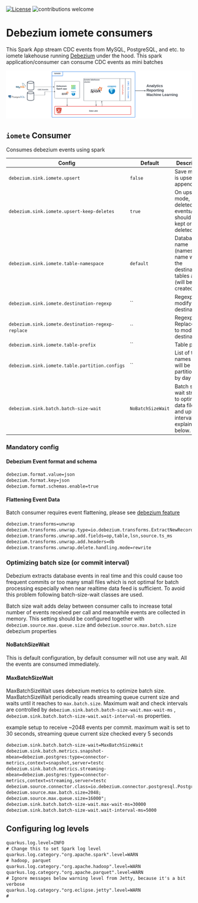 [![License](http://img.shields.io/:license-apache%202.0-brightgreen.svg)](http://www.apache.org/licenses/LICENSE-2.0.html)
![contributions welcome](https://img.shields.io/badge/contributions-welcome-brightgreen.svg?style=flat)

# Debezium iomete consumers

This Spark App stream CDC events from MySQL, PostgreSQL, and etc. to iomete lakehouse running [Debezium](https://debezium.io/documentation/reference/operations/debezium-server.html) under the hood. 
This spark application/consumer can consume CDC events as mini batches

![Debezium iomete spark application](./docs/images/iomete-debezium.svg)


## `iomete` Consumer

Consumes debezium events using spark

| Config                                              | Default              | Description                                                                       |
|-----------------------------------------------------|----------------------|-----------------------------------------------------------------------------------|
| `debezium.sink.iomete.upsert`                       | `false`              | Save mode is upsert or append                                                     |
| `debezium.sink.iomete.upsert-keep-deletes`          | `true`               | On upsert mode, deleted events/rows should be kept or deleted                     |
| `debezium.sink.iomete.table-namespace`              | `default`            | Database name (namespace) name where the destination tables are (will be created) |
| `debezium.sink.iomete.destination-regexp`           | ``                   | Regexp to modify destination                                                      |
| `debezium.sink.iomete.destination-regexp-replace`   | ``                   | Regexp Replace part to modify destination                                         |
| `debezium.sink.iomete.table-prefix`                 | ``                   | Table prefix                                                                      |
| `debezium.sink.iomete.table.partition.configs`      | ``                   | List of table names that will be partitioned by day                               |
| `debezium.sink.batch.batch-size-wait`               | `NoBatchSizeWait`    | Batch size wait strategy to optimize data files and upload interval. explained below. |

### Mandatory config

#### Debezium Event format and schema

```properties
debezium.format.value=json
debezium.format.key=json
debezium.format.schemas.enable=true
```

#### Flattening Event Data

Batch consumer requires event flattening, please
see [debezium feature](https://debezium.io/documentation/reference/configuration/event-flattening.html#_configuration)

```properties
debezium.transforms=unwrap
debezium.transforms.unwrap.type=io.debezium.transforms.ExtractNewRecordState
debezium.transforms.unwrap.add.fields=op,table,lsn,source.ts_ms
debezium.transforms.unwrap.add.headers=db
debezium.transforms.unwrap.delete.handling.mode=rewrite
```

### Optimizing batch size (or commit interval)

Debezium extracts database events in real time and this could cause too frequent commits or too many small files
which is not optimal for batch processing especially when near realtime data feed is sufficient.
To avoid this problem following batch-size-wait classes are used.

Batch size wait adds delay between consumer calls to increase total number of events received per call and meanwhile
events are collected in memory.
This setting should be configured together with `debezium.source.max.queue.size` and `debezium.source.max.batch.size`
debezium properties

#### NoBatchSizeWait

This is default configuration, by default consumer will not use any wait. All the events are consumed immediately.

#### MaxBatchSizeWait

MaxBatchSizeWait uses debezium metrics to optimize batch size.
MaxBatchSizeWait periodically reads streaming queue current size and waits until it reaches to `max.batch.size`.
Maximum wait and check intervals are controlled by `debezium.sink.batch.batch-size-wait.max-wait-ms`
, `debezium.sink.batch.batch-size-wait.wait-interval-ms` properties.

example setup to receive ~2048 events per commit. maximum wait is set to 30 seconds, streaming queue current size
checked every 5 seconds

```properties
debezium.sink.batch.batch-size-wait=MaxBatchSizeWait
debezium.sink.batch.metrics.snapshot-mbean=debezium.postgres:type=connector-metrics,context=snapshot,server=testc
debezium.sink.batch.metrics.streaming-mbean=debezium.postgres:type=connector-metrics,context=streaming,server=testc
debezium.source.connector.class=io.debezium.connector.postgresql.PostgresConnector
debezium.source.max.batch.size=2048;
debezium.source.max.queue.size=16000";
debezium.sink.batch.batch-size-wait.max-wait-ms=30000
debezium.sink.batch.batch-size-wait.wait-interval-ms=5000
```

## Configuring log levels

```properties
quarkus.log.level=INFO
# Change this to set Spark log level
quarkus.log.category."org.apache.spark".level=WARN
# hadoop, parquet
quarkus.log.category."org.apache.hadoop".level=WARN
quarkus.log.category."org.apache.parquet".level=WARN
# Ignore messages below warning level from Jetty, because it's a bit verbose
quarkus.log.category."org.eclipse.jetty".level=WARN
#
```
